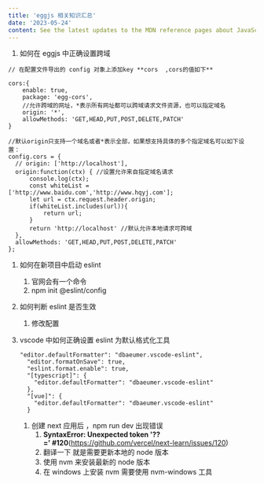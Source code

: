 ```yaml
---
title: 'eggjs 相关知识汇总'
date: '2023-05-24'
content: See the latest updates to the MDN reference pages about JavaScript regular expressions, including new sections on sub-features and browser compatibility information.
---
```


1. 如何在 eggjs 中正确设置跨域

```tsx
// 在配置文件导出的 config 对象上添加key **cors  ,cors的值如下**

cors:{
    enable: true,
    package: 'egg-cors',
    //允许跨域的网址，*表示所有网址都可以跨域请求文件资源，也可以指定域名
    origin: '*',
    allowMethods: 'GET,HEAD,PUT,POST,DELETE,PATCH'
}

//默认origin只支持一个域名或者*表示全部，如果想支持具体的多个指定域名可以如下设置：
config.cors = {
  // origin: ['http://localhost'],
  origin:function(ctx) { //设置允许来自指定域名请求
      console.log(ctx);
      const whiteList = ['http://www.baidu.com','http://www.hqyj.com'];
      let url = ctx.request.header.origin;
      if(whiteList.includes(url)){
          return url;
      }
      return 'http://localhost' //默认允许本地请求可跨域
  },
  allowMethods: 'GET,HEAD,PUT,POST,DELETE,PATCH'
};

```

1. 如何在新项目中启动 eslint
   1. 官网会有一个命令
   2. npm init @eslint/config
2. 如何判断 eslint 是否生效
   1. 修改配置
3. vscode 中如何正确设置 eslint 为默认格式化工具

   ```tsx
   "editor.defaultFormatter": "dbaeumer.vscode-eslint",
     "editor.formatOnSave": true,
     "eslint.format.enable": true,
     "[typescript]": {
       "editor.defaultFormatter": "dbaeumer.vscode-eslint"
     },
     "[vue]": {
       "editor.defaultFormatter": "dbaeumer.vscode-eslint"
     }

   ```

   1. 创建 next 应用后 ，npm run dev 出现错误
      1. **SyntaxError: Unexpected token '??=' #120**(https://github.com/vercel/next-learn/issues/120)
      2. 翻译一下 就是需要更新本地的 node 版本
      3. 使用 nvm 来安装最新的 node 版本
      4. 在 windows 上安装 nvm 需要使用 nvm-windows 工具
